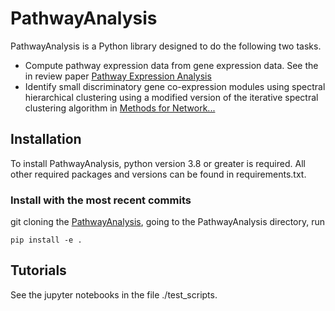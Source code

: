 # PathwayAnalysis

PathwayAnalysis is a Python library designed to do the following two tasks.
* Compute pathway expression data from gene expression data. See the in review paper [Pathway Expression Analysis](https://assets.researchsquare.com/files/rs-1981270/v1_covered.pdf?c=1661534668)
* Identify small discriminatory gene co-expression modules using spectral hierarchical clustering using a modified version of the iterative spectral clustering algorithm in [Methods for Network...](https://www.proquest.com/docview/2378897983?pq-origsite=gscholar&fromopenview=true)


## Installation

To install PathwayAnalysis, python version 3.8 or greater is required. All other required packages and versions can be found in requirements.txt.

### Install with the most recent commits

git cloning the [PathwayAnalysis](https://github.com/nmank/PathwayAnalysis), going to the PathwayAnalysis directory, run

`pip install -e .`

## Tutorials

See the jupyter notebooks in the file ./test_scripts.

